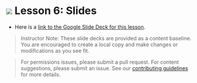 
# ![](https://ga-dash.s3.amazonaws.com/production/assets/logo-9f88ae6c9c3871690e33280fcf557f33.png) Lesson 6: Slides
- Here is a [link to the Google Slide Deck for this lesson](https://docs.google.com/presentation/d/1902Ak_quWaUWNytcROxj_jaugbBZzmgHVbFroFCrZ9A/edit?usp=sharing).

> Instructor Note: These slide decks are provided as a content baseline. You are encouraged to create a local copy and make changes or modifications as you see fit. 

> For permissions issues, please submit a pull request. For content suggestions, please submit an issue. See our [contributing guidelines](../../../../contributing.md) for more details.

